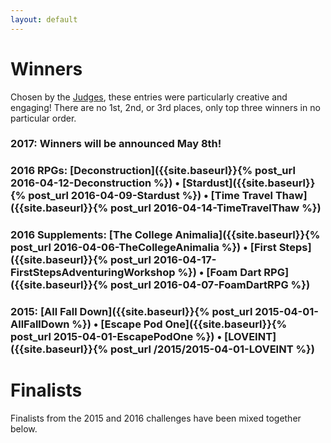 ```yaml
---
layout: default
---
```


# Winners
Chosen by the [Judges]({{site.baseurl}}/judges), these entries were particularly creative and engaging! There are no 1st, 2nd, or 3rd places, only top three winners in no particular order.

### 2017: Winners will be announced May 8th!

### 2016 RPGs: [Deconstruction]({{site.baseurl}}{% post_url 2016-04-12-Deconstruction %}) • [Stardust]({{site.baseurl}}{% post_url 2016-04-09-Stardust %}) • [Time Travel Thaw]({{site.baseurl}}{% post_url 2016-04-14-TimeTravelThaw %})
 
### 2016 Supplements: [The College Animalia]({{site.baseurl}}{% post_url 2016-04-06-TheCollegeAnimalia %}) • [First Steps]({{site.baseurl}}{% post_url 2016-04-17-FirstStepsAdventuringWorkshop %}) • [Foam Dart RPG]({{site.baseurl}}{% post_url 2016-04-07-FoamDartRPG %})

### 2015: [All Fall Down]({{site.baseurl}}{% post_url 2015-04-01-AllFallDown %}) • [Escape Pod One]({{site.baseurl}}{% post_url 2015-04-01-EscapePodOne %}) • [LOVEINT]({{site.baseurl}}{% post_url /2015/2015-04-01-LOVEINT %})

# Finalists 
Finalists from the 2015 and 2016 challenges have been mixed together below.

<div id="random_finalists"></div>
